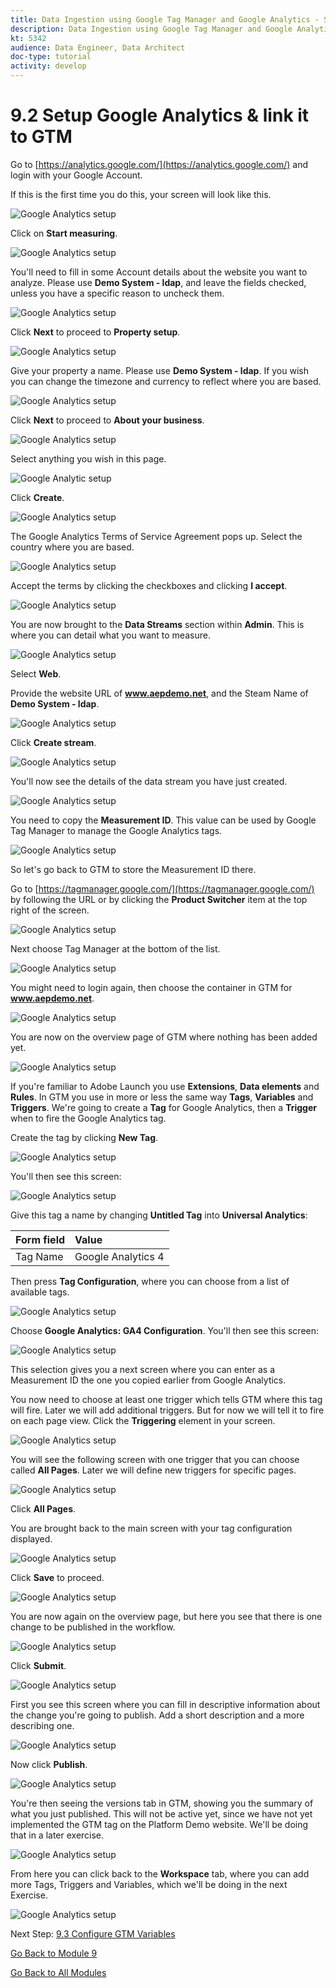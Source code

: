 ```yaml
---
title: Data Ingestion using Google Tag Manager and Google Analytics - Setup Google Analytics & link it to GTM
description: Data Ingestion using Google Tag Manager and Google Analytics - Setup Google Analytics & link it to GTM
kt: 5342
audience: Data Engineer, Data Architect
doc-type: tutorial
activity: develop
---
```

# 9.2 Setup Google Analytics & link it to GTM

Go to [https://analytics.google.com/](https://analytics.google.com/) and login with your Google Account.

If this is the first time you do this, your screen will look like this.

![Google Analytics setup](./images/ga1-blank.png)

Click on **Start measuring**.

![Google Analytics setup](./images/ga1-blank-start.png)

You'll need to fill in some Account details about the website you want to analyze. Please use **Demo System - ldap**, and leave the fields checked, unless you have a specific reason to uncheck them.

![Google Analytics setup](./images/ga2-accountdetails.png)

Click **Next** to proceed to **Property setup**.

![Google Analytics setup](./images/ga3-next.png)

Give your property a name. Please use **Demo System - ldap**.  If you wish you can change the timezone and currency to reflect where you are based.

![Google Analytics setup](./images/ga4-property.png)

Click **Next** to proceed to **About your business**.

![Google Analytics setup](./images/ga3-next.png)

Select anything you wish in this page.

![Google Analytic setup](./images/ga4-aboutbusiness.png)

Click **Create**.

![Google Analytics setup](./images/ga4-create.png)

The Google Analytics Terms of Service Agreement pops up.  Select the country where you are based. 

![Google Analytics setup](./images/ga4-acceptagreement.png)

Accept the terms by clicking the checkboxes and clicking **I accept**.

![Google Analytics setup](./images/ga4-create-accepttci.png)

You are now brought to the **Data Streams** section within **Admin**. This is where you can detail what you want to measure.

![Google Analytics setup](./images/ga4-datastream.png)

Select **Web**.


Provide the website URL of **www.aepdemo.net**, and the Steam Name of **Demo System - ldap**.

![Google Analytics setup](./images/ga4-setupdatastream.png)


Click **Create stream**.

![Google Analytics setup](./images/ga4-createstream.png)

You'll now see the details of the data stream you have just created.

![Google Analytics setup](./images/ga4-webstreamdetails.png)

You need to copy the **Measurement ID**. This value can be used by Google Tag Manager to manage the Google Analytics tags.

![Google Analytics setup](./images/ga4-measurementid.png)

So let's go back to GTM to store the Measurement ID there.

Go to [https://tagmanager.google.com/](https://tagmanager.google.com/) by following the URL or by clicking the **Product Switcher** item at the top right of the screen.

![Google Analytics setup](./images/ga10-switchproducts.png)

Next choose Tag Manager at the bottom of the list.

![Google Analytics setup](./images/ga11-gtm.png)

You might need to login again, then choose the container in GTM for **www.aepdemo.net**.

![Google Analytics setup](./images/ga12-gtmstart.png)

You are now on the overview page of GTM where nothing has been added yet.

![Google Analytics setup](./images/ga12-gtmoverviewsstart.png)

If you're familiar to Adobe Launch you use **Extensions**, **Data elements** and **Rules**. In GTM you use in more or less the same way **Tags**, **Variables** and **Triggers**.
We're going to create a **Tag** for Google Analytics, then a **Trigger** when to fire the Google Analytics tag.

Create the tag by clicking **New Tag**.

![Google Analytics setup](./images/ganewtag.png)

You'll then see this screen:

![Google Analytics setup](./images/ga13-gtmnewtagempty.png)

Give this tag a name by changing **Untitled Tag** into **Universal Analytics**:

| Form field                | Value               |
|:-------------------------------------------| :------------------ |
|Tag Name|Google Analytics 4|

Then press **Tag Configuration**, where you can choose from a list of available tags.

![Google Analytics setup](./images/ga14-choosetag1.png)

Choose **Google Analytics: GA4 Configuration**. You'll then see this screen:

![Google Analytics setup](./images/ga14-choosetag2.png)

This selection gives you a next screen where you can enter as a Measurement ID the one you copied earlier from Google Analytics.

You now need to choose at least one trigger which tells GTM where this tag will fire. Later we will add additional triggers. But for now we will tell it to fire on each page view. Click the **Triggering** element in your screen.

![Google Analytics setup](./images/ga15-yourtrackingid.png)

You will see the following screen with one trigger that you can choose called **All Pages**. Later we will define new triggers for specific pages. 

![Google Analytics setup](./images/ga15-choosetrigger.png)

Click **All Pages**.

You are brought back to the main screen with your tag configuration displayed.

![Google Analytics setup](./images/ga15-tagconfig.png)

Click **Save** to proceed.

![Google Analytics setup](./images/gasave.png)

You are now again on the overview page, but here you see that there is one change to be published in the workflow.

![Google Analytics setup](./images/ga15-gtmoverview.png)

Click **Submit**.

![Google Analytics setup](./images/gasubmit.png)

First you see this screen where you can fill in descriptive information about the change you're going to publish. Add a short description and a more describing one.

![Google Analytics setup](./images/ga17-publish2.png)

Now click **Publish**.

![Google Analytics setup](./images/gapublish.png)

You're then seeing the versions tab in GTM, showing you the summary of what you just published. This will not be active yet, since we have not yet implemented the GTM tag on the Platform Demo website. We'll be doing that in a later exercise.

![Google Analytics setup](./images/ga-publish3.png)

From here you can click back to the **Workspace** tab, where you can add more Tags, Triggers and Variables, which we'll be doing in the next Exercise.

![Google Analytics setup](./images/gaworkspace.png)

Next Step: [9.3 Configure GTM Variables](./ex3.md)

[Go Back to Module 9](./data-ingestion-using-google-tag-manager-and-google-analytics.md)

[Go Back to All Modules](../../overview.md)
